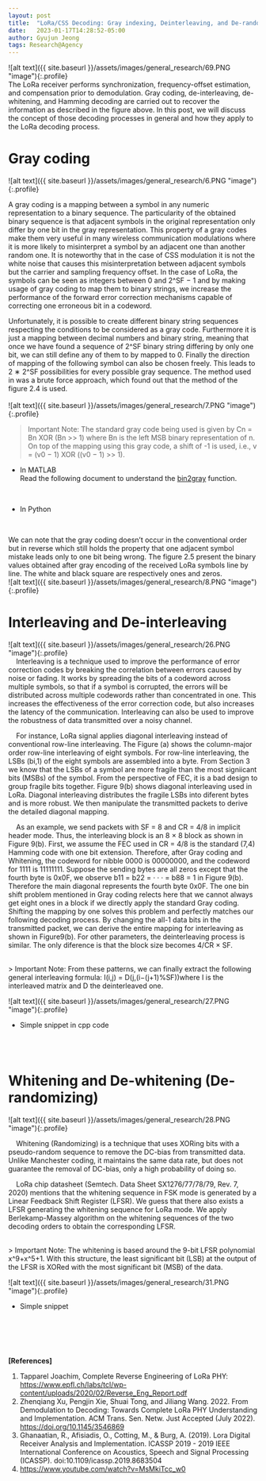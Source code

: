 ```yaml
---
layout: post
title:  "LoRa/CSS Decoding: Gray indexing, Deinterleaving, and De-randomizing in data decoding"
date:   2023-01-17T14:28:52-05:00
author: Gyujun Jeong
tags: Research@Agency
---
```


![alt text]({{ site.baseurl }}/assets/images/general_research/69.PNG "image"){:.profile}<br>
The LoRa receiver performs synchronization, frequency-offset estimation, and compensation prior to demodulation. Gray coding, de-interleaving, de-whitening, and Hamming decoding are carried out to recover the information as described in the figure above. In this post, we will discuss the concept of those decoding processes in general and how they apply to the LoRa decoding process.

# Gray coding
![alt text]({{ site.baseurl }}/assets/images/general_research/6.PNG "image"){:.profile}<br>

A gray coding is a mapping between a symbol in any numeric representation to a binary sequence. The particularity of the obtained binary sequence is that adjacent symbols in the original representation only differ by one bit in the gray representation. This property of a gray codes make them very useful in many wireless communication modulations where it is more likely to misinterpret a symbol by an adjacent one than another random one. It is noteworthy that in the case of CSS modulation it is not the white noise that causes this misinterpretation between adjacent symbols but the carrier and sampling frequency offset. In the case of LoRa, the symbols can be seen as integers between 0 and 2^SF − 1 and by making usage of gray coding to map them to binary strings, we increase the performance of the forward error correction mechanisms capable of correcting one erroneous bit in a codeword.<br>


Unfortunately, it is possible to create different binary string sequences respecting the conditions to be considered as a gray code. Furthermore it is just a mapping between decimal numbers and binary string, meaning that once we have found a sequence of 2^SF binary string differing by only one bit, we can still define any of them to by mapped to 0. Finally the direction of mapping of the following symbol can also be chosen freely. This leads to 2 ∗ 2^SF possibilities for every possible gray sequence. The method used in was a brute force approach, which found out that the method of the figure 2.4 is used. <br><br>
![alt text]({{ site.baseurl }}/assets/images/general_research/7.PNG "image"){:.profile}<br>
> Important Note: The standard gray code being used is given by Cn = Bn XOR (Bn >> 1) where Bn is the left MSB binary representation of n. On top of the mapping using this gray code, a shift of -1 is used, i.e., v = (v0 − 1) XOR ((v0 − 1) >> 1).

  
- In MATLAB<br>
Read the following document to understand the <a href="https://www.mathworks.com/help/comm/ref/bin2gray.html">bin2gray</a> function.<br>
<script src="https://gist.github.com/gyulab/b757d0c18d5d4d0dbc6f744b5d7f65f7.js"></script>
<br>
  
- In Python<br>
<script src="https://gist.github.com/gyulab/aa8a11f9440eff532411433bcd71abbf.js"></script>
<br>

We can note that the gray coding doesn’t occur in the conventional order but in reverse which still holds the property that one adjacent symbol mistake leads only to one bit being wrong. The figure 2.5 present the binary values obtained after gray encoding of the received LoRa symbols line by line. The white and black square are respectively ones and zeros.<br>
![alt text]({{ site.baseurl }}/assets/images/general_research/8.PNG "image"){:.profile}<br>


# Interleaving and De-interleaving
![alt text]({{ site.baseurl }}/assets/images/general_research/26.PNG "image"){:.profile}<br>
&nbsp;&nbsp;&nbsp;&nbsp;Interleaving is a technique used to improve the performance of error correction codes by breaking the correlation between errors caused by noise or fading. It works by spreading the bits of a codeword across multiple symbols, so that if a symbol is corrupted, the errors will be distributed across multiple codewords rather than concentrated in one. This increases the effectiveness of the error correction code, but also increases the latency of the communication. Interleaving can also be used to improve the robustness of data transmitted over a noisy channel.<br>

&nbsp;&nbsp;&nbsp;&nbsp;For instance, LoRa signal applies diagonal interleaving instead of conventional row-line interleaving. The Figure (a) shows the column-major order row-line interleaving of eight symbols. For row-line interleaving, the LSBs (bi,1) of the eight symbols are assembled into a byte. From Section 3 we know that the LSBs of a symbol are more fragile than the most signiicant bits (MSBs) of the symbol. From the perspective of FEC, it is a bad design to group fragile bits together. Figure 9(b) shows diagonal interleaving used in LoRa. Diagonal interleaving distributes the fragile LSBs into diferent bytes and is more robust. We then manipulate the transmitted packets to derive the detailed diagonal mapping.<br>

&nbsp;&nbsp;&nbsp;&nbsp;As an example, we send packets with SF = 8 and CR = 4/8 in implicit header mode. Thus, the interleaving block is an 8 × 8 block as shown in Figure 9(b). First, we assume the FEC used in CR = 4/8 is the standard (7,4) Hamming code with one bit extension. Therefore, after Gray coding and Whitening, the codeword for nibble 0000 is 00000000, and the codeword for 1111 is 11111111. Suppose the sending bytes are all zeros except that the fourth byte is 0x0F, we observe b11 = b22 = · · · = b88 = 1 in Figure 9(b). Therefore the main diagonal represents the fourth byte 0x0F. The one bin shift problem mentioned in Gray coding relects here that we cannot always get eight ones in a block if we directly apply the standard Gray coding. Shifting the mapping by one solves this problem and perfectly matches our following decoding process. By changing the all-1 data bits in the transmitted packet, we can derive the entire mapping for interleaving as shown in Figure9(b). For other parameters, the deinterleaving process is similar. The only diference is that the block size becomes 4/CR × SF.<br>


<br>
> Important Note: From these patterns, we can finally extract the following general interleaving formula: I(i,j) = D(j,(i−(j+1)%SF))where I is the interleaved matrix and D the deinterleaved one.

![alt text]({{ site.baseurl }}/assets/images/general_research/27.PNG "image"){:.profile}<br>

  
- Simple snippet in cpp code<br>
<script src="https://gist.github.com/gyulab/da3eae1e719987c6b474f1702b083840.js?theme=dark"></script>
<br>
<br>

# Whitening and De-whitening (De-randomizing)

![alt text]({{ site.baseurl }}/assets/images/general_research/28.PNG "image"){:.profile}<br>

&nbsp;&nbsp;&nbsp;&nbsp;Whitening (Randomizing) is a technique that uses XORing bits with a pseudo-random sequence to remove the DC-bias from transmitted data. Unlike Manchester coding, it maintains the same data rate, but does not guarantee the removal of DC-bias, only a high probability of doing so.<br>

&nbsp;&nbsp;&nbsp;&nbsp;LoRa chip datasheet (Semtech. Data Sheet SX1276/77/78/79, Rev. 7, 2020) mentions that the whitening sequence in FSK mode is generated by a Linear Feedback Shift Register (LFSR). We guess that there also exists a LFSR generating the whitening sequence for LoRa mode. We apply Berlekamp-Massey algorithm on the whitening sequences of the two decoding orders to obtain the corresponding LFSR. <br>


<br>
> Important Note: The whitening is based around the 9-bit LFSR polynomial x^9+x^5+1. With this structure, the least significant bit (LSB) at the output of the LFSR is XORed with the most significant bit (MSB) of the data.

![alt text]({{ site.baseurl }}/assets/images/general_research/31.PNG "image"){:.profile}<br>

  
- Simple snippet<br>
<script src="https://gist.github.com/gyulab/79d92b0ad2f3f5a0c5df0abcd70bd981.js?theme=dark"></script>
<br>


<br><br>

<b>[References]</b>
1. Tapparel Joachim, Complete Reverse Engineering of LoRa PHY: https://www.epfl.ch/labs/tcl/wp-content/uploads/2020/02/Reverse_Eng_Report.pdf
2. Zhenqiang Xu, Pengjin Xie, Shuai Tong, and Jiliang Wang. 2022. From Demodulation to Decoding: Towards Complete LoRa PHY Understanding and Implementation. ACM Trans. Sen. Netw. Just Accepted (July 2022). https://doi.org/10.1145/3546869
3. Ghanaatian, R., Afisiadis, O., Cotting, M., & Burg, A. (2019). Lora Digital Receiver Analysis and Implementation. ICASSP 2019 - 2019 IEEE International Conference on Acoustics, Speech and Signal Processing (ICASSP). doi:10.1109/icassp.2019.8683504
4. https://www.youtube.com/watch?v=MsMkiTcc_w0
   


